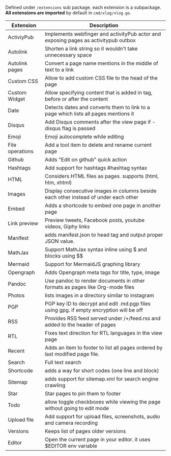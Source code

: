 Defined under `/extensions` sub package. each extension is a subpackage. **All extensions are imported** by default in `cmd/xlog/xlog.go`.


| Extension       | Description                                                                             |
|-----------------|-----------------------------------------------------------------------------------------|
| ActiviyPub      | Implements webfinger and activityPub actor and exposing pages as activitypub outbox     |
| Autolink        | Shorten a link string so it wouldn't take unnecessary space                             |
| Autolink pages  | Convert a page name mentions in the middle of text to a link                            |
| Custom CSS      | Allow to add custom CSS file to the head of the page                                    |
| Custom Widget   | Allow specifying content that is added in <head> tag, before or after the content       |
| Date            | Detects dates and converts them to link to a page which lists all pages mentions it     |
| Disqus          | Add Disqus comments after the view page if -disqus flag is passed                       |
| Emoji           | Emoji autocomplete while editing                                                        |
| File operations | Add a tool item to delete and rename current page                                       |
| Github          | Adds "Edit on github" quick action                                                      |
| Hashtags        | Add support for hashtags #hashtag syntax                                                |
| HTML            | Considers HTML files as pages. supports (html, htm, xhtml)                              |
| Images          | Display consecutive images in columns beside each other instead of under each other     |
| Embed           | Adds a shortcode to embed one page in another page                                      |
| Link preview    | Preview tweets, Facebook posts, youtube videos, Giphy links                             |
| Manifest        | adds manifest.json to head tag and output proper JSON value.                            |
| MathJax         | Support MathJax syntax inline using $ and blocks using $$                               |
| Mermaid         | Support for MermaidJS graphing library                                                  |
| Opengraph       | Adds Opengraph meta tags for title, type, image                                         |
| Pandoc          | Use pandoc to render documents in other formats as pages like Org-mode files            |
| Photos          | lists images in a directory similar to instagram                                        |
| PGP             | PGP key ID to decrypt and edit .md.pgp files using gpg. if empty encryption will be off |
| RSS             | Provides RSS feed served under /+/feed.rss and added to the header of pages             |
| RTL             | Fixes text direction for RTL languages in the view page                                 |
| Recent          | Adds an item to footer to list all pages ordered by last modified page file.            |
| Search          | Full text search                                                                        |
| Shortcode       | adds a way for short codes (one line and block)                                         |
| Sitemap         | adds support for sitemap.xml for search engine crawling                                 |
| Star            | Star pages to pin them to footer                                                        |
| Todo            | allow toggle checkboxes while viewing the page without going to edit mode               |
| Upload file     | Add support for upload files, screenshots, audio and camera recording                   |
| Versions        | Keeps list of pages older versions                                                      |
| Editor          | Open the current page in your editor. it uses $EDITOR env variable                      |
